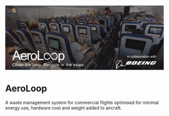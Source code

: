![Alt text](pictures/banner2.png)
# AeroLoop
A waste management system for commercial flights optimised for minimal energy use, hardware cost and weight added to aircraft.
